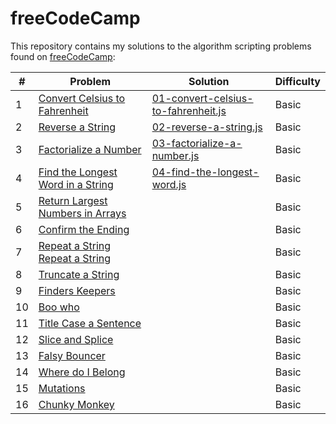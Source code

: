 # freeCodeCamp

This repository contains my solutions to the algorithm scripting problems found on [freeCodeCamp](https://learn.freecodecamp.org/):

|#|Problem|Solution|Difficulty|
|---|---|---|---|
|1|[Convert Celsius to Fahrenheit](https://learn.freecodecamp.org/javascript-algorithms-and-data-structures/basic-algorithm-scripting/convert-celsius-to-fahrenheit)|[01-convert-celsius-to-fahrenheit.js](basic/01-convert-celsius-to-fahrenheit.js)|Basic|
|2|[Reverse a String](https://learn.freecodecamp.org/javascript-algorithms-and-data-structures/basic-algorithm-scripting/reverse-a-string)|[02-reverse-a-string.js](basic/02-reverse-a-string.js)|Basic|
|3|[Factorialize a Number](https://learn.freecodecamp.org/javascript-algorithms-and-data-structures/basic-algorithm-scripting/factorialize-a-number)|[03-factorialize-a-number.js](basic/03-factorialize-a-number.js)|Basic|
|4|[Find the Longest Word in a String](https://learn.freecodecamp.org/javascript-algorithms-and-data-structures/basic-algorithm-scripting/find-the-longest-word-in-a-string)|[04-find-the-longest-word.js](basic/04-find-the-longest-word.js)|Basic|
|5|[Return Largest Numbers in Arrays](https://learn.freecodecamp.org/javascript-algorithms-and-data-structures/basic-algorithm-scripting/return-largest-numbers-in-arrays)||Basic|
|6|[Confirm the Ending](https://learn.freecodecamp.org/javascript-algorithms-and-data-structures/basic-algorithm-scripting/confirm-the-ending)||Basic|
|7|[Repeat a String Repeat a String](https://learn.freecodecamp.org/javascript-algorithms-and-data-structures/basic-algorithm-scripting/repeat-a-string-repeat-a-string)||Basic|
|8|[Truncate a String](https://learn.freecodecamp.org/javascript-algorithms-and-data-structures/basic-algorithm-scripting/truncate-a-string)||Basic|
|9|[Finders Keepers](https://learn.freecodecamp.org/javascript-algorithms-and-data-structures/basic-algorithm-scripting/finders-keepers)||Basic|
|10|[Boo who](https://learn.freecodecamp.org/javascript-algorithms-and-data-structures/basic-algorithm-scripting/boo-who)||Basic|
|11|[Title Case a Sentence](https://learn.freecodecamp.org/javascript-algorithms-and-data-structures/basic-algorithm-scripting/title-case-a-sentence)||Basic|
|12|[Slice and Splice](https://learn.freecodecamp.org/javascript-algorithms-and-data-structures/basic-algorithm-scripting/slice-and-splice)||Basic|
|13|[Falsy Bouncer](https://learn.freecodecamp.org/javascript-algorithms-and-data-structures/basic-algorithm-scripting/falsy-bouncer)||Basic|
|14|[Where do I Belong](https://learn.freecodecamp.org/javascript-algorithms-and-data-structures/basic-algorithm-scripting/where-do-i-belong)||Basic|
|15|[Mutations](https://learn.freecodecamp.org/javascript-algorithms-and-data-structures/basic-algorithm-scripting/mutations)||Basic|
|16|[Chunky Monkey](https://learn.freecodecamp.org/javascript-algorithms-and-data-structures/basic-algorithm-scripting/chunky-monkey)||Basic|
